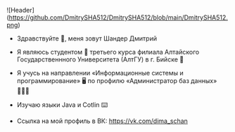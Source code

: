![Header] (https://github.com/DmitrySHA512/DmitrySHA512/blob/main/DmitrySHA512.png)
- Здравствуйте 👋, меня зовут Шандер Дмитрий

- Я являюсь студентом 🎒 третьего курса филиала Алтайского Государственнного Университета (АлтГУ) в г. Бийске 🏫  

- Я учусь на направлении «Информационные системы и программирование» 🖥️ по профилю «Администратор баз данных» 👨🏻‍💻  

- Изучаю языки Java и Cotlin ⌨️

- Ссылка на мой профиль в ВК: https://vk.com/dima_schan
